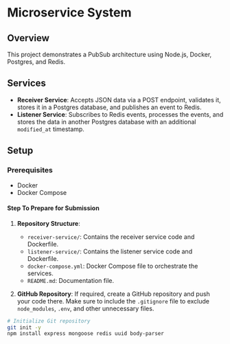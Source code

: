 # Microservice System

## Overview
This project demonstrates a PubSub architecture using Node.js, Docker, Postgres, and Redis.

## Services
- **Receiver Service**: Accepts JSON data via a POST endpoint, validates it, stores it in a Postgres database, and publishes an event to Redis.
- **Listener Service**: Subscribes to Redis events, processes the events, and stores the data in another Postgres database with an additional `modified_at` timestamp.

## Setup

### Prerequisites
- Docker
- Docker Compose

#### Step To Prepare for Submission

1. **Repository Structure**:
   - `receiver-service/`: Contains the receiver service code and Dockerfile.
   - `listener-service/`: Contains the listener service code and Dockerfile.
   - `docker-compose.yml`: Docker Compose file to orchestrate the services.
   - `README.md`: Documentation file.

2. **GitHub Repository**: If required, create a GitHub repository and push your code there. Make sure to include the `.gitignore` file to exclude `node_modules`, `.env`, and other unnecessary files.

```bash
# Initialize Git repository
git init -y
npm install express mongoose redis uuid body-parser




